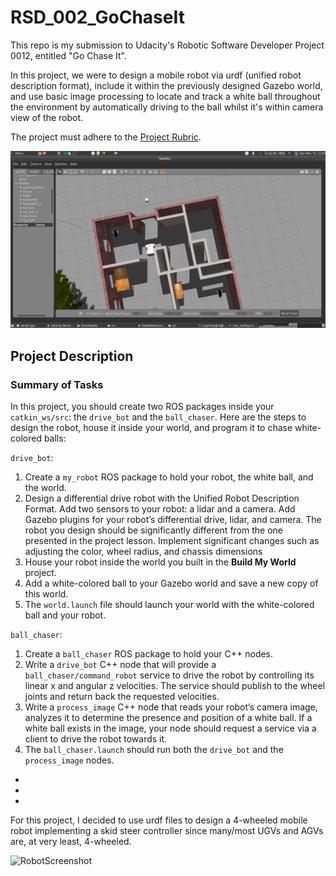 # RSD_002_GoChaseIt
This repo is my submission to Udacity's Robotic Software Developer Project 0012, entitled "Go Chase It".

In this project, we were to design a mobile robot via urdf (unified robot description format), include it within the previously designed Gazebo world, and use basic image processing to locate and track a white ball throughout the environment by automatically driving to the ball whilst it's within camera view of the robot.

The project must adhere to the [Project Rubric](https://review.udacity.com/#!/rubrics/2397/view).

![GoChaseItScreenshot](./images/002_001.png)


## Project Description

### Summary of Tasks
In this project, you should create two ROS packages inside your ```catkin_ws/src```: the ```drive_bot``` and the ```ball_chaser```. Here are the steps to design the robot, house it inside your world, and program it to chase white-colored balls:

```drive_bot```:
  1. Create a ```my_robot``` ROS package to hold your robot, the white ball, and the world.
  2. Design a differential drive robot with the Unified Robot Description Format. Add two sensors to your robot: a lidar and a camera. Add Gazebo plugins for your robot’s differential drive, lidar, and camera. The robot you design should be significantly different from the one presented in the project lesson. Implement significant changes such as adjusting the color, wheel radius, and chassis dimensions
  3. House your robot inside the world you built in the **Build My World** project.
  4. Add a white-colored ball to your Gazebo world and save a new copy of this world.
  5. The ```world.launch``` file should launch your world with the white-colored ball and your robot.
    
```ball_chaser```:
  1. Create a ```ball_chaser``` ROS package to hold your C++ nodes.
  2. Write a ```drive_bot``` C++ node that will provide a ```ball_chaser/command_robot``` service to drive the robot by controlling its linear x and angular z velocities. The service should publish to the wheel joints and return back the requested velocities.
  3. Write a ```process_image``` C++ node that reads your robot’s camera image, analyzes it to determine the presence and position of a white ball. If a white ball exists in the image, your node should request a service via a client to drive the robot towards it.
  4. The ```ball_chaser.launch``` should run both the ```drive_bot``` and the ```process_image``` nodes.
    
*
*
*

For this project, I decided to use urdf files to design a 4-wheeled mobile robot implementing a skid steer controller since many/most UGVs and AGVs are, at very least, 4-wheeled.

![RobotScreenshot](./images/002_002.png)
